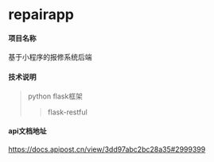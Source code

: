 # repairapp

#### 项目名称
基于小程序的报修系统后端

#### 技术说明
> python flask框架
>> flask-restful


#### api文档地址
https://docs.apipost.cn/view/3dd97abc2bc28a35#2999399

